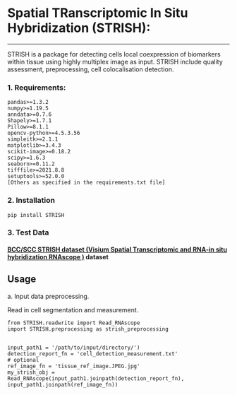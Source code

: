 # Spatial TRanscriptomic In Situ Hybridization (STRISH): 
---

STRISH is a package for detecting cells local coexpression of biomarkers within tissue using highly multiplex image as input. STRISH include quality assessment, preprocessing, cell colocalisation detection.

### 1. Requirements:  

```
pandas>=1.3.2
numpy>=1.19.5
anndata>=0.7.6
Shapely>=1.7.1
Pillow>=8.1.1
opencv-python>=4.5.3.56
simpleitk>=2.1.1
matplotlib>=3.4.3
scikit-image>=0.18.2
scipy>=1.6.3
seaborn>=0.11.2
tifffile>=2021.8.8
setuptools>=52.0.0
[Others as specified in the requirements.txt file]
```
### 2. Installation

```pip install STRISH```

### 3. Test Data

#### <a href="https://zenodo.org/record/4391415#.YlUEX9PP1qs"> BCC/SCC STRISH dataset (Visium Spatial Transcriptomic and RNA-in situ hybridization RNAscope )</a> dataset

## Usage
a. Input data preprocessing. 

Read in cell segmentation and measurement. 

```
from STRISH.readwrite import Read_RNAscope
import STRISH.preprocessing as strish_preprocessing


input_path1 = '/path/to/input/directory/')
detection_report_fn = 'cell_detection_measurement.txt'
# optional
ref_image_fn = 'tissue_ref_image.JPEG.jpg'
my_strish_obj = Read_RNAscope(input_path1.joinpath(detection_report_fn), input_path1.joinpath(ref_image_fn))
```


